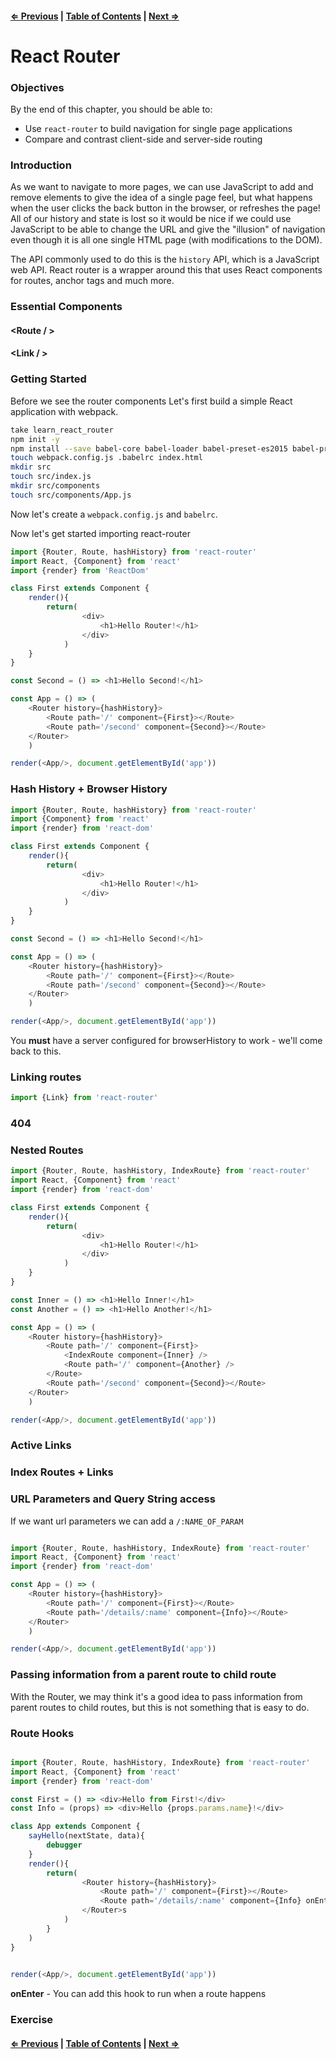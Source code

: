 #### [⇐ Previous](./02-testing.md) | [Table of Contents](./../readme.md) | [Next ⇒](./04-redux_intro.md)

# React Router

### Objectives

By the end of this chapter, you should be able to:

- Use `react-router` to build navigation for single page applications
- Compare and contrast client-side and server-side routing

### Introduction

As we want to navigate to more pages, we can use JavaScript to add and remove elements to give the idea of a single page feel, but what happens when the user clicks the back button in the browser, or refreshes the page! All of our history and state is lost so it would be nice if we could use JavaScript to be able to change the URL and give the "illusion" of navigation even though it is all one single HTML page (with modifications to the DOM).

The API commonly used to do this is the `history` API, which is a JavaScript web API. React router is a wrapper around this that uses React components for routes, anchor tags and much more. 

### Essential Components

#### <Router></Router>
#### <Route / >
#### <Link / >

### Getting Started

Before we see the router components Let's first build a simple React application with webpack.

```sh
take learn_react_router
npm init -y
npm install --save babel-core babel-loader babel-preset-es2015 babel-preset-react react react-dom react-router
touch webpack.config.js .babelrc index.html
mkdir src
touch src/index.js
mkdir src/components
touch src/components/App.js
```

Now let's create a `webpack.config.js` and `babelrc`.

Now let's get started importing react-router

```js
import {Router, Route, hashHistory} from 'react-router'
import React, {Component} from 'react'
import {render} from 'ReactDom'

class First extends Component {
    render(){
        return(
                <div>
                    <h1>Hello Router!</h1>
                </div>
            )
    }
}

const Second = () => <h1>Hello Second!</h1>

const App = () => (
    <Router history={hashHistory}>
        <Route path='/' component={First}></Route>
        <Route path='/second' component={Second}></Route>
    </Router>
    )

render(<App/>, document.getElementById('app'))
```

### Hash History + Browser History

```js
import {Router, Route, hashHistory} from 'react-router'
import {Component} from 'react'
import {render} from 'react-dom'

class First extends Component {
    render(){
        return(
                <div>
                    <h1>Hello Router!</h1>
                </div>
            )
    }
}

const Second = () => <h1>Hello Second!</h1>

const App = () => (
    <Router history={hashHistory}>
        <Route path='/' component={First}></Route>
        <Route path='/second' component={Second}></Route>
    </Router>
    )

render(<App/>, document.getElementById('app'))
```

You **must** have a server configured for browserHistory to work - we'll come back to this.

### Linking routes

```js
import {Link} from 'react-router'
```

### 404

### Nested Routes

```js
import {Router, Route, hashHistory, IndexRoute} from 'react-router'
import React, {Component} from 'react'
import {render} from 'react-dom'

class First extends Component {
    render(){
        return(
                <div>
                    <h1>Hello Router!</h1>
                </div>
            )
    }
}

const Inner = () => <h1>Hello Inner!</h1>
const Another = () => <h1>Hello Another!</h1>

const App = () => (
    <Router history={hashHistory}>
        <Route path='/' component={First}>
            <IndexRoute component={Inner} />
            <Route path='/' component={Another} />
        </Route>
        <Route path='/second' component={Second}></Route>
    </Router>
    )

render(<App/>, document.getElementById('app'))
```


### Active Links

### Index Routes + Links

### URL Parameters and Query String access

If we want url parameters we can add a `/:NAME_OF_PARAM`

```js

import {Router, Route, hashHistory, IndexRoute} from 'react-router'
import React, {Component} from 'react'
import {render} from 'react-dom'

const App = () => (
    <Router history={hashHistory}>
        <Route path='/' component={First}></Route>
        <Route path='/details/:name' component={Info}></Route>
    </Router>
    )

render(<App/>, document.getElementById('app'))
```

### Passing information from a parent route to child route

With the Router, we may think it's a good idea to pass information from parent routes to child routes, but this is not something that is easy to do. 

### Route Hooks

```js

import {Router, Route, hashHistory, IndexRoute} from 'react-router'
import React, {Component} from 'react'
import {render} from 'react-dom'

const First = () => <div>Hello from First!</div>
const Info = (props) => <div>Hello {props.params.name}!</div>

class App extends Component {
    sayHello(nextState, data){
        debugger
    }
    render(){
        return(
                <Router history={hashHistory}>
                    <Route path='/' component={First}></Route>
                    <Route path='/details/:name' component={Info} onEnter={this.sayHello}></Route>
                </Router>s
            )
        }
    )
}
  

render(<App/>, document.getElementById('app'))
```

**onEnter** - You can add this hook to run when a route happens 

### Exercise

#### [⇐ Previous](./02-testing.md) | [Table of Contents](./../readme.md) | [Next ⇒](./04-redux_intro.md)